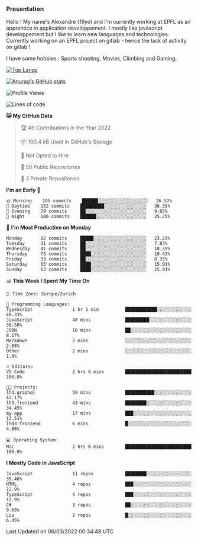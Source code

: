 ### Presentation

Hello ! My name's Alexandre (_19yo_) and I'm currently working at EPFL as an apprentice in application developpement. I mostly like javascript developpement but I like to learn new languages and technologies. Currently working on an EPFL project on gitlab - hence the lack of activity on gitlab !

I have some hobbies : Sports shooting, Movies, Climbing and Gaming.

[![Top Langs](https://github-readme-stats.vercel.app/api/top-langs/?username=jaavlex&layout=compact&langs_count=8&theme=react)](https://github.com/anuraghazra/github-readme-stats)

[![Anurag's GitHub stats](https://github-readme-stats.vercel.app/api?username=jaavlex&theme=react&show_icons=true&count_private=true)](https://github.com/anuraghazra/github-readme-stats)

<!--START_SECTION:waka-->
![Profile Views](http://img.shields.io/badge/Profile%20Views-0-blue)

![Lines of code](https://img.shields.io/badge/From%20Hello%20World%20I%27ve%20Written-197%20Thousand%20lines%20of%20code-blue)

**🐱 My GitHub Data** 

> 🏆 49 Contributions in the Year 2022
 > 
> 📦 100.4 kB Used in GitHub's Storage 
 > 
> 🚫 Not Opted to Hire
 > 
> 📜 50 Public Repositories 
 > 
> 🔑 3 Private Repositories  
 > 
**I'm an Early 🐤** 

```text
🌞 Morning    105 commits    ██████░░░░░░░░░░░░░░░░░░░   26.52% 
🌆 Daytime    152 commits    █████████░░░░░░░░░░░░░░░░   38.38% 
🌃 Evening    39 commits     ██░░░░░░░░░░░░░░░░░░░░░░░   9.85% 
🌙 Night      100 commits    ██████░░░░░░░░░░░░░░░░░░░   25.25%

```
📅 **I'm Most Productive on Monday** 

```text
Monday       92 commits     █████░░░░░░░░░░░░░░░░░░░░   23.23% 
Tuesday      31 commits     ██░░░░░░░░░░░░░░░░░░░░░░░   7.83% 
Wednesday    41 commits     ██░░░░░░░░░░░░░░░░░░░░░░░   10.35% 
Thursday     73 commits     ████░░░░░░░░░░░░░░░░░░░░░   18.43% 
Friday       33 commits     ██░░░░░░░░░░░░░░░░░░░░░░░   8.33% 
Saturday     63 commits     ████░░░░░░░░░░░░░░░░░░░░░   15.91% 
Sunday       63 commits     ████░░░░░░░░░░░░░░░░░░░░░   15.91%

```


📊 **This Week I Spent My Time On** 

```text
⌚︎ Time Zone: Europe/Zurich

💬 Programming Languages: 
TypeScript               1 hr 1 min          ████████████░░░░░░░░░░░░░   48.33% 
JavaScript               48 mins             █████████░░░░░░░░░░░░░░░░   38.58% 
JSON                     10 mins             ██░░░░░░░░░░░░░░░░░░░░░░░   8.17% 
Markdown                 2 mins              ░░░░░░░░░░░░░░░░░░░░░░░░░   2.08% 
Other                    2 mins              ░░░░░░░░░░░░░░░░░░░░░░░░░   1.9%

🔥 Editors: 
VS Code                  2 hrs 6 mins        █████████████████████████   100.0%

🐱‍💻 Projects: 
lhd.graphql              59 mins             ███████████░░░░░░░░░░░░░░   47.17% 
lh3.frontend             43 mins             ████████░░░░░░░░░░░░░░░░░   34.45% 
my-app                   17 mins             ███░░░░░░░░░░░░░░░░░░░░░░   13.51% 
lhd3-frontend            6 mins              █░░░░░░░░░░░░░░░░░░░░░░░░   4.86%

💻 Operating System: 
Mac                      2 hrs 6 mins        █████████████████████████   100.0%

```

**I Mostly Code in JavaScript** 

```text
JavaScript               11 repos            ████████░░░░░░░░░░░░░░░░░   35.48% 
HTML                     4 repos             ███░░░░░░░░░░░░░░░░░░░░░░   12.9% 
TypeScript               4 repos             ███░░░░░░░░░░░░░░░░░░░░░░   12.9% 
C#                       3 repos             ██░░░░░░░░░░░░░░░░░░░░░░░   9.68% 
Lua                      2 repos             █░░░░░░░░░░░░░░░░░░░░░░░░   6.45%

```



 Last Updated on 06/03/2022 00:34:48 UTC
<!--END_SECTION:waka-->
